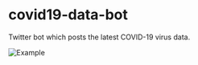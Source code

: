 # covid19-data-bot
Twitter bot which posts the latest COVID-19 virus data. 

![Example](https://user-images.githubusercontent.com/33767581/108703014-09235300-74d8-11eb-9eea-cbd4477e7103.png)
